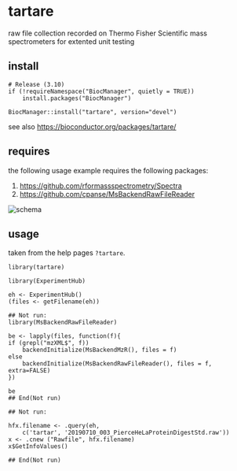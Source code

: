 # tartare

raw file collection recorded on Thermo Fisher Scientific mass spectrometers for
extented unit testing


## install 

```
# Release (3.10) 
if (!requireNamespace("BiocManager", quietly = TRUE))
    install.packages("BiocManager")

BiocManager::install("tartare", version="devel")
```

see also https://bioconductor.org/packages/tartare/

## requires

the following usage example requires the following packages:

1. https://github.com/rformassspectrometry/Spectra
2. https://github.com/cpanse/MsBackendRawFileReader


![schema](https://user-images.githubusercontent.com/4901987/67311128-4a2fdf80-f4ff-11e9-8db2-49340d69f563.jpg)


## usage

taken from the help pages `?tartare`.

```
library(tartare)

library(ExperimentHub)

eh <- ExperimentHub()
(files <- getFilename(eh))

## Not run: 
library(MsBackendRawFileReader)

be <- lapply(files, function(f){
if (grepl("mzXML$", f))
    backendInitialize(MsBackendMzR(), files = f)
else
    backendInitialize(MsBackendRawFileReader(), files = f, extra=FALSE)
})

be
## End(Not run)

## Not run: 

hfx.filename <- .query(eh,
    c('tartar', '20190710_003_PierceHeLaProteinDigestStd.raw'))
x <- .cnew ("Rawfile", hfx.filename)
x$GetInfoValues()

## End(Not run)

```
